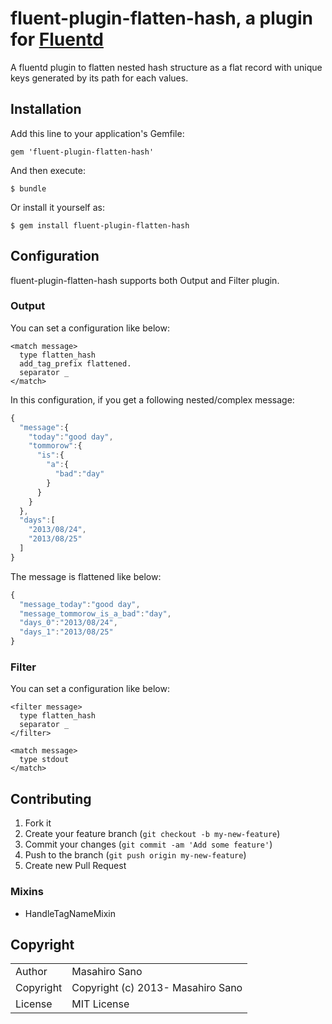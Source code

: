 # fluent-plugin-flatten-hash, a plugin for [Fluentd](http://fluentd.org)

A fluentd plugin to flatten nested hash structure as a flat record with unique keys generated by its path for each values.

## Installation

Add this line to your application's Gemfile:

    gem 'fluent-plugin-flatten-hash'

And then execute:

    $ bundle

Or install it yourself as:

    $ gem install fluent-plugin-flatten-hash

## Configuration

fluent-plugin-flatten-hash supports both Output and Filter plugin.

### Output

You can set a configuration like below:

```
<match message>
  type flatten_hash
  add_tag_prefix flattened.
  separator _
</match>
```

In this configuration, if you get a following nested/complex message:

```js
{
  "message":{
    "today":"good day",
    "tommorow":{
      "is":{
        "a":{
          "bad":"day"
        }
      }
    }
  },
  "days":[
    "2013/08/24",
    "2013/08/25"
  ]
}
```

The message is flattened like below:

```js
{
  "message_today":"good day",
  "message_tommorow_is_a_bad":"day",
  "days_0":"2013/08/24",
  "days_1":"2013/08/25"
}
```

### Filter

You can set a configuration like below:

```
<filter message>
  type flatten_hash
  separator _
</filter>

<match message>
  type stdout
</match>
```

## Contributing

1. Fork it
2. Create your feature branch (`git checkout -b my-new-feature`)
3. Commit your changes (`git commit -am 'Add some feature'`)
4. Push to the branch (`git push origin my-new-feature`)
5. Create new Pull Request

### Mixins

* HandleTagNameMixin

## Copyright

<table>
  <tr>
    <td>Author</td><td>Masahiro Sano <sabottenda@gmail.com></td>
  </tr>
  <tr>
    <td>Copyright</td><td>Copyright (c) 2013- Masahiro Sano</td>
  </tr>
  <tr>
    <td>License</td><td>MIT License</td>
  </tr>
</table>

